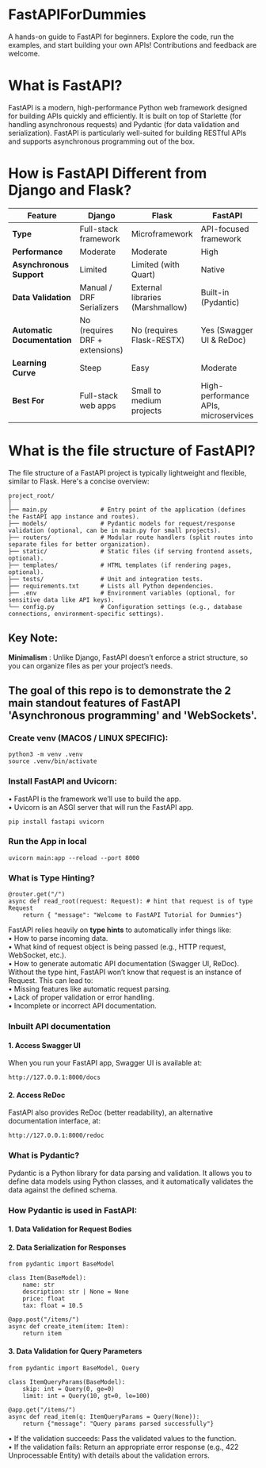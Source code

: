 # FastAPIForDummies
A hands-on guide to FastAPI for beginners. Explore the code, run the examples, and start building your own APIs! 
Contributions and feedback are welcome. 

# What is FastAPI?
FastAPI is a modern, high-performance Python web framework designed for building APIs quickly and efficiently. It is built on top of Starlette (for handling asynchronous requests) and Pydantic (for data validation and serialization). FastAPI is particularly well-suited for building RESTful APIs and supports asynchronous programming out of the box.


# How is FastAPI Different from Django and Flask?

| Feature                  | Django                          | Flask                           | FastAPI                         |
|--------------------------|----------------------------------|----------------------------------|----------------------------------|
| **Type**                 | Full-stack framework            | Microframework                   | API-focused framework            |
| **Performance**          | Moderate                        | Moderate                        | High                            |
| **Asynchronous Support**  | Limited                         | Limited (with Quart)             | Native                          |
| **Data Validation**       | Manual / DRF Serializers         | External libraries (Marshmallow) | Built-in (Pydantic)             |
| **Automatic Documentation** | No (requires DRF + extensions) | No (requires Flask-RESTX)        | Yes (Swagger UI & ReDoc)         |
| **Learning Curve**        | Steep                           | Easy                             | Moderate                        |
| **Best For**              | Full-stack web apps             | Small to medium projects         | High-performance APIs, microservices |

# What is the file structure of FastAPI?
The file structure of a FastAPI project is typically lightweight and flexible, similar to Flask. Here's a concise overview:

```
project_root/
│
├── main.py               # Entry point of the application (defines the FastAPI app instance and routes).
├── models/               # Pydantic models for request/response validation (optional, can be in main.py for small projects).
├── routers/              # Modular route handlers (split routes into separate files for better organization).
├── static/               # Static files (if serving frontend assets, optional).
├── templates/            # HTML templates (if rendering pages, optional).
├── tests/                # Unit and integration tests.
├── requirements.txt      # Lists all Python dependencies.
├── .env                  # Environment variables (optional, for sensitive data like API keys).
└── config.py             # Configuration settings (e.g., database connections, environment-specific settings).
```

## Key Note:
**Minimalism** : Unlike Django, FastAPI doesn’t enforce a strict structure, so you can organize files as per your project’s needs.


## The goal of this repo is to demonstrate the 2 main standout features of FastAPI 'Asynchronous programming' and 'WebSockets'.

### Create venv (MACOS / LINUX SPECIFIC):
```
python3 -m venv .venv
source .venv/bin/activate 
```

### Install FastAPI and Uvicorn:
• FastAPI is the framework we’ll use to build the app. <br/>
• Uvicorn is an ASGI server that will run the FastAPI app. <br/>
```
pip install fastapi uvicorn
```

### Run the App in local
```
uvicorn main:app --reload --port 8000
```


### What is Type Hinting?
```
@router.get("/")
async def read_root(request: Request): # hint that request is of type Request
    return { "message": "Welcome to FastAPI Tutorial for Dummies"}
```
FastAPI relies heavily on **type hints** to automatically infer things like: <br/>
• How to parse incoming data. <br/>
• What kind of request object is being passed (e.g., HTTP request, WebSocket, etc.). <br/>
• How to generate automatic API documentation (Swagger UI, ReDoc). <br/>
Without the type hint, FastAPI won’t know that request is an instance of Request. This can lead to: <br/>
• Missing features like automatic request parsing. <br/>
• Lack of proper validation or error handling. <br/>
• Incomplete or incorrect API documentation. <br/>


### Inbuilt API documentation
#### 1. Access Swagger UI
When you run your FastAPI app, Swagger UI is available at:
```
http://127.0.0.1:8000/docs
```

#### 2. Access ReDoc
FastAPI also provides ReDoc (better readability), an alternative documentation interface, at:
```
http://127.0.0.1:8000/redoc
```


### What is Pydantic?
Pydantic is a Python library for data parsing and validation. It allows you to define data models using Python classes, and it automatically validates the data against the defined schema.

### How Pydantic is used in FastAPI:
#### 1. Data Validation for Request Bodies
#### 2. Data Serialization for Responses
```
from pydantic import BaseModel

class Item(BaseModel):
    name: str
    description: str | None = None
    price: float
    tax: float = 10.5

@app.post("/items/")
async def create_item(item: Item):
    return item
```

#### 3. Data Validation for Query Parameters
```
from pydantic import BaseModel, Query

class ItemQueryParams(BaseModel):
    skip: int = Query(0, ge=0)
    limit: int = Query(10, gt=0, le=100)

@app.get("/items/")
async def read_item(q: ItemQueryParams = Query(None)):
    return {"message": "Query params parsed successfully"}
```

• If the validation succeeds: Pass the validated values to the function. <br/>
• If the validation fails: Return an appropriate error response (e.g., 422 Unprocessable Entity) with details about the validation errors. <br/>